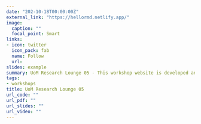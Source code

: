 ```yaml
---
date: "202-10-18T00:00:00Z"
external_link: "https://hellormd.netlify.app/"
image:
  caption: ""
  focal_point: Smart
links:
- icon: twitter
  icon_pack: fab
  name: Follow
  url: 
slides: example
summary: UoM Research Lounge 05 - This workshop website is developed and maintained by Dr. Priyanga D. Talagala and Dr. Thiyanga S. Talagala This hands-on workshop aims to equip participants with the fundamentals of reproducible research with R Markdown and related tools. This is designed for those who have no or little prior experience with R Markdown and who want to learn Quarto the next generation of R Markdown for publishing, including dynamic and static documents and multi-lingual programming language support.
tags:
- workshops
title: UoM Research Lounge 05
url_code: ""
url_pdf: ""
url_slides: ""
url_video: ""
---
```

